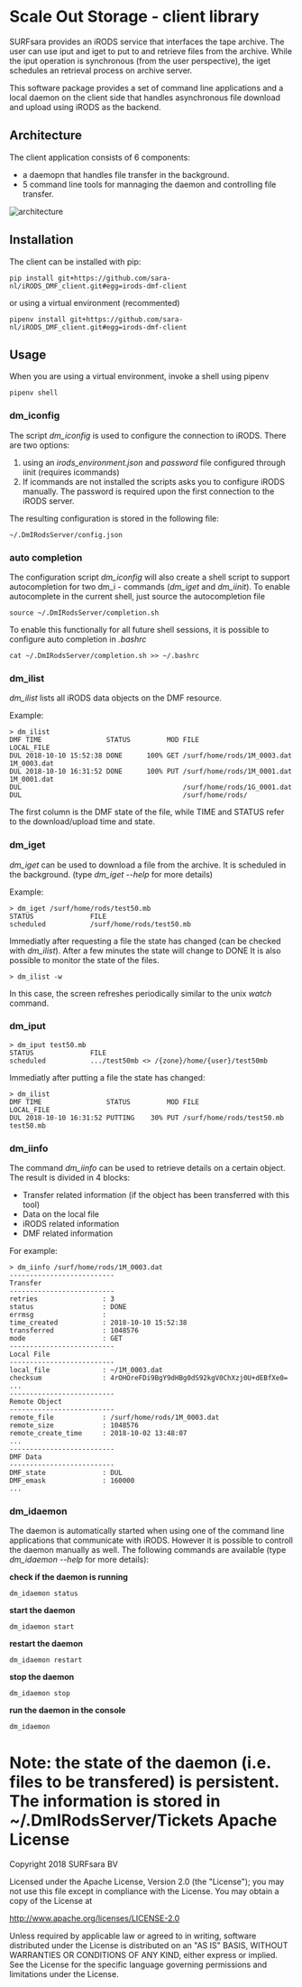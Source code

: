 Scale Out Storage - client library
==================================

SURFsara provides an iRODS service that interfaces the tape archive. The user can use iput and iget to put to and
retrieve files from the archive. While the iput operation is synchronous (from the user perspective), the iget
schedules an retrieval process on archive server.

This software package provides a set of command line applications and a local daemon on the client 
side that handles asynchronous file download and upload using iRODS as the backend.

Architecture
------------
The client application consists of 6 components:
- a daemopn that handles file transfer in the background.
- 5 command line tools for mannaging the daemon and controlling file transfer.

![architecture](https://raw.githubusercontent.com/sara-nl/iRODS_DMF_client/master/doc/arch.png)

Installation
------------

The client can be installed with pip:
    
    pip install git+https://github.com/sara-nl/iRODS_DMF_client.git#egg=irods-dmf-client

or using a virtual environment (recommented)

    pipenv install git+https://github.com/sara-nl/iRODS_DMF_client.git#egg=irods-dmf-client

Usage
-----
When you are using a virtual environment, invoke a shell using pipenv

    pipenv shell

### dm_iconfig

The script *dm_iconfig* is used to configure the connection to iRODS.
There are two options:
1. using an *irods_environment.json* and *password* file configured through iinit
   (requires icommands)
2. If icommands are not installed the scripts asks you to configure iRODS manually.
   The password is required upon the first connection to the iRODS server.

The resulting configuration is stored in the following file:

    ~/.DmIRodsServer/config.json

### auto completion 

The configuration script *dm_iconfig* will also create a shell script to
support autocompletion for two dm_i - commands (*dm_iget* and *dm_iinit*).
To enable autocomplete in the current shell, just source the autocompletion file

    source ~/.DmIRodsServer/completion.sh

To enable this functionally for all future shell sessions, it is possible to configure
auto completion in *.bashrc*

    cat ~/.DmIRodsServer/completion.sh >> ~/.bashrc


### dm_ilist

*dm_ilist* lists all iRODS data objects on the DMF resource.

Example:

    > dm_ilist
    DMF TIME                STATUS         MOD FILE                              LOCAL_FILE
    DUL 2018-10-10 15:52:38 DONE      100% GET /surf/home/rods/1M_0003.dat       1M_0003.dat
    DUL 2018-10-10 16:31:52 DONE      100% PUT /surf/home/rods/1M_0001.dat       1M_0001.dat
    DUL                                        /surf/home/rods/1G_0001.dat
    DUL                                        /surf/home/rods/

The first column is the DMF state of the file, while TIME and STATUS refer to the
download/upload time and state.

### dm_iget

*dm_iget* can be used to download a file from the archive. It is scheduled in
the background. (type *dm_iget --help* for more details)

Example:

    > dm_iget /surf/home/rods/test50.mb
    STATUS              FILE
    scheduled           /surf/home/rods/test50.mb 

Immediatly after requesting a file the state has changed (can be checked with *dm_ilist*).
After a few minutes the state will change to DONE
It is also possible to monitor the state of the files.

    > dm_ilist -w

In this case, the screen refreshes periodically similar to the unix *watch* command.


### dm_iput

    > dm_iput test50.mb
    STATUS              FILE
    scheduled           .../test50mb <> /{zone}/home/{user}/test50mb

Immediatly after putting a file the state has changed:

    > dm_ilist
    DMF TIME                STATUS         MOD FILE                       LOCAL_FILE
    DUL 2018-10-10 16:31:52 PUTTING    30% PUT /surf/home/rods/test50.mb  test50.mb


### dm_iinfo

The command *dm_iinfo* can be used to retrieve details on a certain object.
The result is divided in 4 blocks:
 * Transfer related information (if the object has been transferred with this tool)
 * Data on the local file
 * iRODS related information
 * DMF related information
 
For example:

    > dm_iinfo /surf/home/rods/1M_0003.dat
    --------------------------
    Transfer 
    --------------------------
    retries                : 3
    status                 : DONE
    errmsg                 :
    time_created           : 2018-10-10 15:52:38
    transferred            : 1048576
    mode                   : GET
    --------------------------
    Local File
    --------------------------
    local_file             : ~/1M_0003.dat
    checksum               : 4rOHOreFDi9BgY9dHBg0dS92kgV0ChXzj0U+dEBfXe0=
    ...
    --------------------------
    Remote Object
    --------------------------
    remote_file            : /surf/home/rods/1M_0003.dat
    remote_size            : 1048576
    remote_create_time     : 2018-10-02 13:48:07
    ...
    --------------------------
    DMF Data
    --------------------------
    DMF_state              : DUL
    DMF_emask              : 160000
    ...



### dm_idaemon

The daemon is automatically started when using one of the command line applications
that communicate with iRODS. However it is possible to controll the daemon manually as well.
The following commands are available (type *dm_idaemon --help* for more details):


**check if the daemon is running**

    dm_idaemon status

**start the daemon**

    dm_idaemon start

**restart the daemon**

    dm_idaemon restart

**stop the daemon**

    dm_idaemon stop

**run the daemon in the console**

    dm_idaemon

**Note**: the state of the daemon (i.e. files to be transfered) is persistent.
The information is stored in ~/.DmIRodsServer/Tickets
Apache License
==============

Copyright 2018 SURFsara BV
    
Licensed under the Apache License, Version 2.0 (the "License");
you may not use this file except in compliance with the License.
You may obtain a copy of the License at
    
http://www.apache.org/licenses/LICENSE-2.0
    
Unless required by applicable law or agreed to in writing, software
distributed under the License is distributed on an "AS IS" BASIS,
WITHOUT WARRANTIES OR CONDITIONS OF ANY KIND, either express or implied.
See the License for the specific language governing permissions and
limitations under the License.
